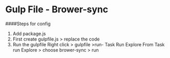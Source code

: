 # Gulp File - Brower-sync

####Steps for config 

1. Add package.js
2. First create gulpfile.js > replace the code 
3. Run the gulpfile 
    Right click > gulpfile >run- Task Run Explore 
    From Task run Explore > choose brower-sync > run 





